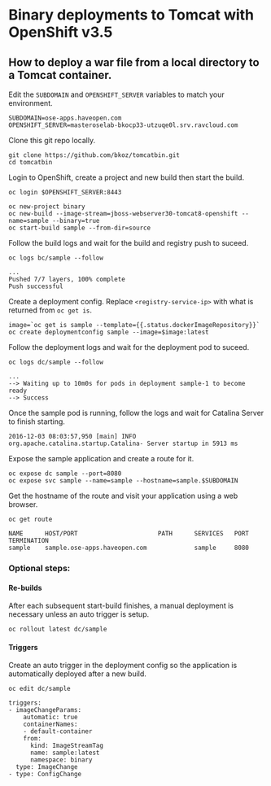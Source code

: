 # Binary deployments to Tomcat with OpenShift v3.5

## How to deploy a war file from a local directory to a Tomcat container.
Edit the `SUBDOMAIN` and `OPENSHIFT_SERVER` variables to match your environment.
```
SUBDOMAIN=ose-apps.haveopen.com
OPENSHIFT_SERVER=masteroselab-bkocp33-utzuqe0l.srv.ravcloud.com
```

Clone this git repo locally.
```
git clone https://github.com/bkoz/tomcatbin.git
cd tomcatbin
```
Login to OpenShift, create a project and  new build then start the build.
```
oc login $OPENSHIFT_SERVER:8443

oc new-project binary
oc new-build --image-stream=jboss-webserver30-tomcat8-openshift --name=sample --binary=true
oc start-build sample --from-dir=source
```

Follow the build logs and wait for the build and registry push to suceed.
```
oc logs bc/sample --follow
```
```
...
Pushed 7/7 layers, 100% complete
Push successful
```

Create a deployment config. Replace `<registry-service-ip>`
with what is returned from `oc get is`.
```
image=`oc get is sample --template={{.status.dockerImageRepository}}`
oc create deploymentconfig sample --image=$image:latest
```

Follow the deployment logs and wait for the deployment pod to suceed.
```
oc logs dc/sample --follow
```
```
...
--> Waiting up to 10m0s for pods in deployment sample-1 to become ready
--> Success
```

Once the sample pod is running, follow the logs and wait for Catalina Server to finish starting.
```
2016-12-03 08:03:57,950 [main] INFO  org.apache.catalina.startup.Catalina- Server startup in 5913 ms
```

Expose the sample application and create a route for it.
```
oc expose dc sample --port=8080
oc expose svc sample --name=sample --hostname=sample.$SUBDOMAIN 
```

Get the hostname of the route and visit your application using a web browser.
```
oc get route
```
```
NAME      HOST/PORT                      PATH      SERVICES   PORT      TERMINATION
sample    sample.ose-apps.haveopen.com             sample     8080      
```

### Optional steps: 

#### Re-builds
After each subsequent start-build finishes, a manual deployment is necessary unless an auto trigger is setup.
```
oc rollout latest dc/sample
```

#### Triggers
Create an auto trigger in the deployment config so the application is automatically 
deployed after a new build. 

`oc edit dc/sample`

```
triggers:
- imageChangeParams:
    automatic: true
    containerNames:
    - default-container
    from:
      kind: ImageStreamTag
      name: sample:latest
      namespace: binary
  type: ImageChange
- type: ConfigChange
```

